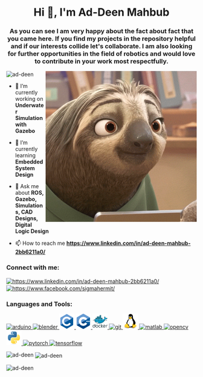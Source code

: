 <h1 align="center">Hi 👋, I'm Ad-Deen Mahbub</h1>
<h3 align="center">As you can see I am very happy about the fact about fact that you came here. If you find my projects in the repository helpful and if our interests collide let's collaborate. I am also looking for further opportunities in the field of robotics and would love to contribute in your work most respectfully.</h3>
<img align="right" alt="Coding" width="400" src="https://raw.githubusercontent.com/Ad-Deen/Ad-Deen/main/4j.gif">
<p align="left"> <img src="https://komarev.com/ghpvc/?username=ad-deen&label=Profile%20views&color=0e75b6&style=flat" alt="ad-deen" /> </p>

- 🔭 I’m currently working on **Underwater Simulation with Gazebo**

- 🌱 I’m currently learning **Embedded System Design**

- 💬 Ask me about **ROS, Gazebo, Simulations, CAD Designs, Digital Logic Design**

- 📫 How to reach me **https://www.linkedin.com/in/ad-deen-mahbub-2bb6211a0/**

<h3 align="left">Connect with me:</h3>
<p align="left">
<a href="https://linkedin.com/in/https://www.linkedin.com/in/ad-deen-mahbub-2bb6211a0/" target="blank"><img align="center" src="https://raw.githubusercontent.com/rahuldkjain/github-profile-readme-generator/master/src/images/icons/Social/linked-in-alt.svg" alt="https://www.linkedin.com/in/ad-deen-mahbub-2bb6211a0/" height="30" width="40" /></a>
<a href="https://www.facebook.com/sigmahermit/" target="blank"><img align="center" src="https://raw.githubusercontent.com/rahuldkjain/github-profile-readme-generator/master/src/images/icons/Social/facebook.svg" alt="https://www.facebook.com/sigmahermit/" height="30" width="40" /></a>
</p>

<h3 align="left">Languages and Tools:</h3>
<p align="left"> <a href="https://www.arduino.cc/" target="_blank" rel="noreferrer"> <img src="https://cdn.worldvectorlogo.com/logos/arduino-1.svg" alt="arduino" width="40" height="40"/> </a> <a href="https://www.blender.org/" target="_blank" rel="noreferrer"> <img src="https://download.blender.org/branding/community/blender_community_badge_white.svg" alt="blender" width="40" height="40"/> </a> <a href="https://www.cprogramming.com/" target="_blank" rel="noreferrer"> <img src="https://raw.githubusercontent.com/devicons/devicon/master/icons/c/c-original.svg" alt="c" width="40" height="40"/> </a> <a href="https://www.w3schools.com/cpp/" target="_blank" rel="noreferrer"> <img src="https://raw.githubusercontent.com/devicons/devicon/master/icons/cplusplus/cplusplus-original.svg" alt="cplusplus" width="40" height="40"/> </a> <a href="https://www.docker.com/" target="_blank" rel="noreferrer"> <img src="https://raw.githubusercontent.com/devicons/devicon/master/icons/docker/docker-original-wordmark.svg" alt="docker" width="40" height="40"/> </a> <a href="https://git-scm.com/" target="_blank" rel="noreferrer"> <img src="https://www.vectorlogo.zone/logos/git-scm/git-scm-icon.svg" alt="git" width="40" height="40"/> </a> <a href="https://www.linux.org/" target="_blank" rel="noreferrer"> <img src="https://raw.githubusercontent.com/devicons/devicon/master/icons/linux/linux-original.svg" alt="linux" width="40" height="40"/> </a> <a href="https://www.mathworks.com/" target="_blank" rel="noreferrer"> <img src="https://upload.wikimedia.org/wikipedia/commons/2/21/Matlab_Logo.png" alt="matlab" width="40" height="40"/> </a> <a href="https://opencv.org/" target="_blank" rel="noreferrer"> <img src="https://www.vectorlogo.zone/logos/opencv/opencv-icon.svg" alt="opencv" width="40" height="40"/> </a> <a href="https://www.python.org" target="_blank" rel="noreferrer"> <img src="https://raw.githubusercontent.com/devicons/devicon/master/icons/python/python-original.svg" alt="python" width="40" height="40"/> </a> <a href="https://pytorch.org/" target="_blank" rel="noreferrer"> <img src="https://www.vectorlogo.zone/logos/pytorch/pytorch-icon.svg" alt="pytorch" width="40" height="40"/> </a> <a href="https://www.tensorflow.org" target="_blank" rel="noreferrer"> <img src="https://www.vectorlogo.zone/logos/tensorflow/tensorflow-icon.svg" alt="tensorflow" width="40" height="40"/> </a> </p>

<p><img align="left" src="https://github-readme-stats.vercel.app/api/top-langs?username=ad-deen&show_icons=true&locale=en&layout=compact" alt="ad-deen" /></p>

<p>&nbsp;<img align="center" src="https://github-readme-stats.vercel.app/api?username=ad-deen&show_icons=true&locale=en" alt="ad-deen" /></p>

<p><img align="center" src="https://github-readme-streak-stats.herokuapp.com/?user=ad-deen&" alt="ad-deen" /></p>
